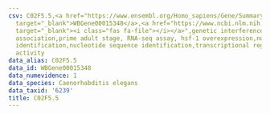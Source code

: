 ```yaml
---
csv: C02F5.5,<a href="https://www.ensembl.org/Homo_sapiens/Gene/Summary?db=core;g=WBGene00015348"
  target="_blank">WBGene00015348</a>,<a href="https://www.ncbi.nlm.nih.gov/pubmed/30894454"
  target="_blank"><i class="fas fa-file"></i></a>",genetic interference,functional
  association,prime adult stage, RNA-seq assay, hsf-1 overexpression,nucleotide sequence
  identification,nucleotide sequence identification,transcriptional regulation,up-regulates
  activity
data_alias: C02F5.5
data_id: WBGene00015348
data_numevidence: 1
data_species: Caenorhabditis elegans
data_taxid: '6239'
title: C02F5.5
---
```

